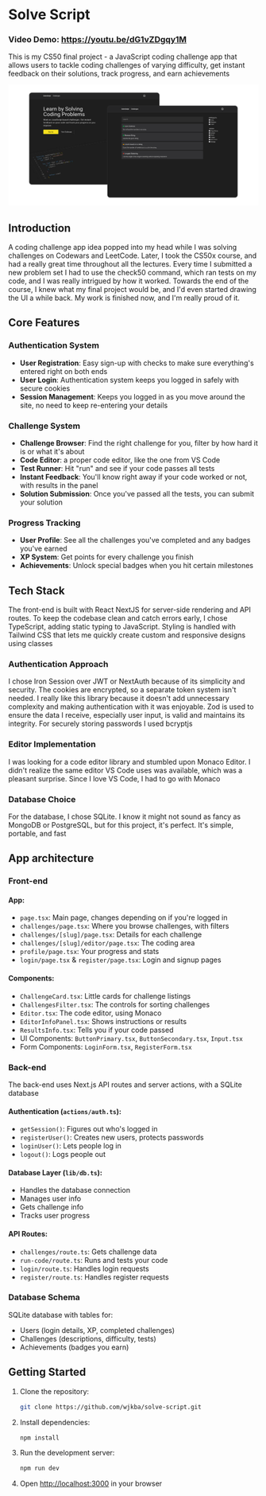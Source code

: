 
# Solve Script
### Video Demo: https://youtu.be/dG1vZDgqy1M
This is my CS50 final project - a JavaScript coding challenge app that allows users to tackle coding challenges of varying difficulty, get instant feedback on their solutions, track progress, and earn achievements


![Preview](assets/preview.png)

## Introduction

A coding challenge app idea popped into my head while I was solving challenges on Codewars and LeetCode. Later, I took the CS50x course, and had a really great time throughout all the lectures. Every time I submitted a new problem set I had to use the check50 command, which ran tests on my code, and I was really intrigued by how it worked. Towards the end of the course, I knew what my final project would be, and I'd even started drawing the UI a while back. My work is finished now, and I'm really proud of it.




## Core Features

### Authentication System
-   **User Registration**: Easy sign-up with checks to make sure everything's entered right on both ends
-   **User Login**: Authentication system keeps you logged in safely with secure cookies
-   **Session Management**: Keeps you logged in as you move around the site, no need to keep re-entering your details

### Challenge System
-   **Challenge Browser**: Find the right challenge for you, filter by how hard it is or what it's about
-   **Code Editor**:  a proper code editor, like the one from VS Code
-   **Test Runner**: Hit "run" and see if your code passes all tests
-   **Instant Feedback**: You'll know right away if your code worked or not, with results in the panel
-   **Solution Submission**: Once you've passed all the tests, you can submit your solution

### Progress Tracking
-   **User Profile**: See all the challenges you've completed and any badges you've earned
-   **XP System**: Get points for every challenge you finish
-   **Achievements**: Unlock special badges when you hit certain milestones

## Tech Stack
The front-end is built with React NextJS for server-side rendering and API routes. To keep the codebase clean and catch errors early, I chose TypeScript, adding static typing to JavaScript. Styling is handled with Tailwind CSS that lets me quickly create custom and responsive designs using classes

### Authentication Approach
 I chose Iron Session over JWT or NextAuth because of its simplicity and security. The cookies are encrypted, so a separate token system isn't needed. I really like this library because it doesn't add unnecessary complexity and making authentication with it was enjoyable. Zod is used to ensure the data I receive, especially user input, is valid and maintains its integrity. For securely storing passwords I used bcryptjs


### Editor Implementation
I was looking for a code editor library and stumbled upon Monaco Editor. I didn't realize the same editor VS Code uses was available, which was a pleasant surprise. Since I love VS Code, I had to go with Monaco

### Database Choice
For the database, I chose SQLite. I know it might not sound as fancy as MongoDB or PostgreSQL, but for this project, it's perfect. It's simple, portable, and fast



## App architecture

### Front-end

#### App:
* `page.tsx`: Main page, changes depending on if you're logged in
* `challenges/page.tsx`: Where you browse challenges, with filters
* `challenges/[slug]/page.tsx`: Details for each challenge
* `challenges/[slug]/editor/page.tsx`: The coding area
* `profile/page.tsx`: Your progress and stats
* `login/page.tsx` & `register/page.tsx`: Login and signup pages

#### Components:
* `ChallengeCard.tsx`: Little cards for challenge listings
* `ChallengesFilter.tsx`: The controls for sorting challenges
* `Editor.tsx`: The code editor, using Monaco
* `EditorInfoPanel.tsx`: Shows instructions or results
* `ResultsInfo.tsx`: Tells you if your code passed
* UI Components: `ButtonPrimary.tsx`, `ButtonSecondary.tsx`, `Input.tsx` 
* Form Components: `LoginForm.tsx`, `RegisterForm.tsx` 

### Back-end

The back-end uses Next.js API routes and server actions, with a SQLite database

#### Authentication (`actions/auth.ts`):
* `getSession()`: Figures out who's logged in
* `registerUser()`: Creates new users, protects passwords
* `loginUser()`: Lets people log in
* `logout()`: Logs people out

#### Database Layer (`lib/db.ts`):
* Handles the database connection
* Manages user info
* Gets challenge info
* Tracks user progress

#### API Routes:
* `challenges/route.ts`: Gets challenge data
* `run-code/route.ts`: Runs and tests your code
* `login/route.ts`: Handles login requests
* `register/route.ts`: Handles register requests

### Database Schema

SQLite database with tables for:
* Users (login details, XP, completed challenges)
* Challenges (descriptions, difficulty, tests)
* Achievements (badges you earn)



## Getting Started

1. Clone the repository:
   ```bash
   git clone https://github.com/wjkba/solve-script.git
   ```

2. Install dependencies:
   ```bash
   npm install
   ```

3. Run the development server:
   ```bash
   npm run dev
   ```

4. Open [http://localhost:3000](http://localhost:3000) in your browser

